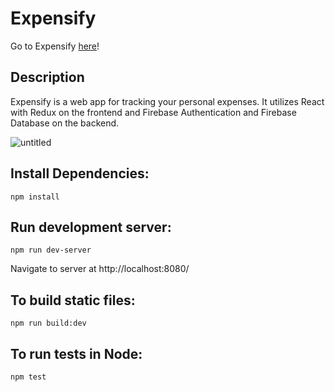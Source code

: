 # Expensify

Go to Expensify [here](https://enigmatic-savannah-62091.herokuapp.com/ "Expensify")!

## Description

Expensify is a web app for tracking your personal expenses. It utilizes React with Redux on the frontend and Firebase Authentication and Firebase Database on the backend.

![untitled](https://s3.us-east-2.amazonaws.com/christopherwong.us/images/expensify.jpg)

## Install Dependencies:

```
npm install
```

## Run development server:

```
npm run dev-server
```

Navigate to server at http://localhost:8080/


## To build static files:

```
npm run build:dev
```

## To run tests in Node:

```
npm test
```